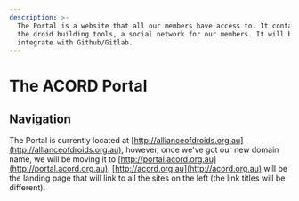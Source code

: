 ```yaml
---
description: >-
  The Portal is a website that all our members have access to. It contains all
  the droid building tools, a social network for our members. It will be able to
  integrate with Github/Gitlab.
---
```


# The ACORD Portal

## Navigation

The Portal is currently located at [http://allianceofdroids.org.au](http://allianceofdroids.org.au), however, once we've got our new domain name, we will be moving it to [http://portal.acord.org.au](http://portal.acord.org.au). [http://acord.org.au](http://acord.org.au) will be the landing page that will link to all the sites on the left \(the link titles will be different\).

